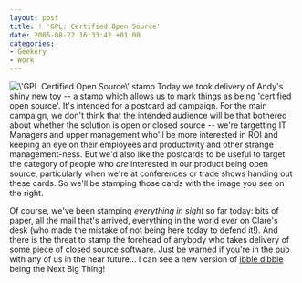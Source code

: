 ```yaml
---
layout: post
title: ! 'GPL: Certified Open Source'
date: 2005-08-22 16:33:42 +01:00
categories:
- Geekery
- Work
---
```

<p><img src='/wp-content/OpenSourceStamp.gif' alt='\&#39;GPL Certified Open Source\&#39; stamp' class="alignright" /> Today we took delivery of Andy's shiny new toy -- a stamp which allows us to mark things as being 'certified open source'.  It's intended for a postcard ad campaign.  For the main campaign, we don't think that the intended audience will be that bothered about whether the solution is open or closed source -- we're targetting IT Managers and upper management who'll be more interested in ROI and keeping an eye on their employees and productivity and other strange management-ness.  But we'd also like the postcards to be useful to target the category of people who <em>are</em> interested in our product being open source, particularly when we're at conferences or trade shows handing out these cards.  So we'll be stamping those cards with the image you see on the right.</p>

Of course, we've been stamping <em>everything in sight</em> so far today: bits of paper, all the mail that's arrived, everything in the world ever on Clare's desk (who made the mistake of not being here today to defend it!).  And there is the threat to stamp the forehead of anybody who takes delivery of some piece of closed source software.  Just be warned if you're in the pub with any of us in the near future...  I can see a new version of [ibble dibble](http://www.realbeer.com/fun/games/games-165.php) being the Next Big Thing!
